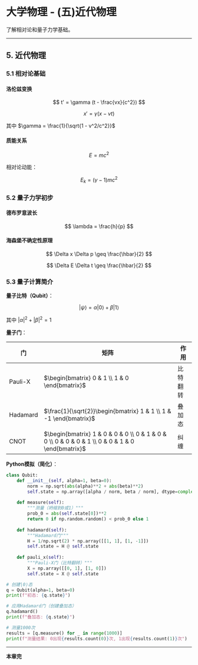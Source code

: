# 大学物理 - (五)近代物理

了解相对论和量子力学基础。

---

## 5. 近代物理

### 5.1 相对论基础

#### 洛伦兹变换

$$
t' = \gamma (t - \frac{vx}{c^2})
$$

$$
x' = \gamma (x - vt)
$$

其中 $\gamma = \frac{1}{\sqrt{1 - v^2/c^2}}$

#### 质能关系

$$
E = mc^2
$$

相对论动能：

$$
E_k = (\gamma - 1)mc^2
$$

### 5.2 量子力学初步

#### 德布罗意波长

$$
\lambda = \frac{h}{p}
$$

#### 海森堡不确定性原理

$$
\Delta x \Delta p \geq \frac{\hbar}{2}
$$

$$
\Delta E \Delta t \geq \frac{\hbar}{2}
$$

### 5.3 量子计算简介

**量子比特（Qubit）**：

$$
|\psi\rangle = \alpha|0\rangle + \beta|1\rangle
$$

其中 $|\alpha|^2 + |\beta|^2 = 1$

**量子门**：

| 门 | 矩阵 | 作用 |
|---|------|------|
| Pauli-X | $\begin{bmatrix} 0 & 1 \\ 1 & 0 \end{bmatrix}$ | 比特翻转 |
| Hadamard | $\frac{1}{\sqrt{2}}\begin{bmatrix} 1 & 1 \\ 1 & -1 \end{bmatrix}$ | 叠加态 |
| CNOT | $\begin{bmatrix} 1 & 0 & 0 & 0 \\ 0 & 1 & 0 & 0 \\ 0 & 0 & 0 & 1 \\ 0 & 0 & 1 & 0 \end{bmatrix}$ | 纠缠 |

**Python模拟（简化）**：

```python
class Qubit:
    def __init__(self, alpha=1, beta=0):
        norm = np.sqrt(abs(alpha)**2 + abs(beta)**2)
        self.state = np.array([alpha / norm, beta / norm], dtype=complex)
    
    def measure(self):
        """测量（坍缩到0或1）"""
        prob_0 = abs(self.state[0])**2
        return 0 if np.random.random() < prob_0 else 1
    
    def hadamard(self):
        """Hadamard门"""
        H = 1/np.sqrt(2) * np.array([[1, 1], [1, -1]])
        self.state = H @ self.state
    
    def pauli_x(self):
        """Pauli-X门（比特翻转）"""
        X = np.array([[0, 1], [1, 0]])
        self.state = X @ self.state

# 创建|0⟩态
q = Qubit(alpha=1, beta=0)
print(f"初态: {q.state}")

# 应用Hadamard门（创建叠加态）
q.hadamard()
print(f"叠加态: {q.state}")

# 测量1000次
results = [q.measure() for _ in range(1000)]
print(f"测量结果: 0出现{results.count(0)}次, 1出现{results.count(1)}次")
```

---

**本章完**